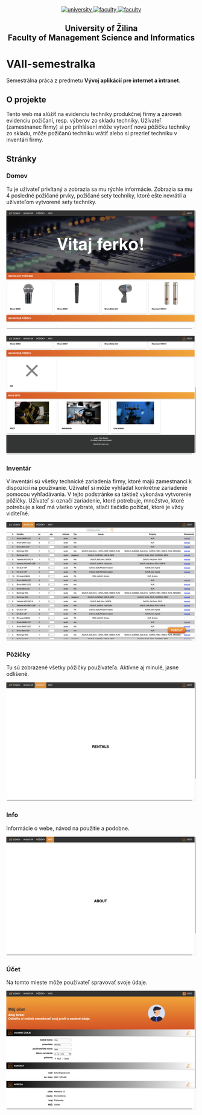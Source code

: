 <div align="center">
	<a href="https://www.uniza.sk/index.php/en/" target="_blank">
		<img src="https://img.shields.io/badge/university-University%20of%20Žilina-2B3A65.svg" alt="university">
	</a>
	<a href="https://www.fri.uniza.sk/en/" target="_blank">
		<img src="https://img.shields.io/badge/faculty-Faculty%20of%20Management%20Science%20and%20Informatics-FECE50.svg" alt="faculty">
	</a>
  <a href="https://vzdelavanie.uniza.sk/vzdelavanie/plany.php" target="_blank">
		<img src="https://img.shields.io/badge/program-Informatics-00a9e0.svg" alt="faculty">
	</a>
</div>

<h2 align="center">
	University of Žilina<br>Faculty of Management Science and Informatics
</h2>

# VAII-semestralka
Semestrálna práca z predmetu **Vývoj aplikácií pre internet a intranet**.
## O projekte
Tento web má slúžiť na evidenciu techniky produkčnej firmy a zároveň evidenciu požičaní, resp. výberov zo skladu techniky. Užívateľ (zamestnanec firmy) si po prihlásení môže vytvoriť novú pôžičku techniky zo skladu, môže požičanú techniku vrátiť alebo si prezrieť techniku v inventári firmy.
## Stránky
### Domov
Tu je užívateľ privítaný a zobrazia sa mu rýchle informácie. Zobrazia sa mu 4 posledné požičané prvky, požičané sety techniky, ktoré ešte nevrátil a užívateľom vytvorené sety techniky.

![alt text](https://github.com/flpmko/VAII-semestralka/blob/master/public/imgs/screens/home1.png)

![alt text](https://github.com/flpmko/VAII-semestralka/blob/master/public/imgs/screens/home2.png)


### Inventár
V inventári sú všetky technické zariadenia firmy, ktoré majú zamestnanci k dispozícií na používanie. Užívateľ si môže vyhľadať konkrétne zariadenie pomocou vyhľadávania.
V tejto podstránke sa taktiež vykonáva vytvorenie pôžičky. Užívateľ si označí zariadenie, ktoré potrebuje, množstvo, ktoré potrebuje a keď má všetko vybraté, stlačí tlačidlo požičať, ktoré je vždy viditeľné.

![alt text](https://github.com/flpmko/VAII-semestralka/blob/master/public/imgs/screens/inventory.png)


### Pôžičky
Tu sú zobrazené všetky pôžičky používateľa. Aktívne aj minulé, jasne odlíšené.

![alt text](https://github.com/flpmko/VAII-semestralka/blob/master/public/imgs/screens/rentals.png)


### Info
Informácie o webe, návod na použitie a podobne.

![alt text](https://github.com/flpmko/VAII-semestralka/blob/master/public/imgs/screens/about.png)


### Účet
Na tomto mieste môže používateľ spravovať svoje údaje.

![alt text](https://github.com/flpmko/VAII-semestralka/blob/master/public/imgs/screens/account.png)
